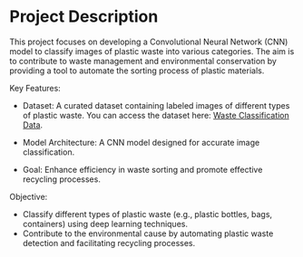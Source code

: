 
# Project Description


This project focuses on developing a Convolutional Neural Network (CNN) model to classify images of plastic waste into various categories. The aim is to contribute to waste management and environmental conservation by providing a tool to automate the sorting process of plastic materials.

Key Features:

- Dataset: A curated dataset containing labeled images of different types of plastic waste.
  You can access the dataset here: [Waste Classification Data](https://www.kaggle.com/datasets/techsash/waste-classification-data).
  
- Model Architecture: A CNN model designed for accurate image classification.
- Goal: Enhance efficiency in waste sorting and promote effective recycling processes.

Objective:

- Classify different types of plastic waste (e.g., plastic bottles, bags, containers) using deep learning techniques.
- Contribute to the environmental cause by automating plastic waste detection and facilitating recycling processes.
